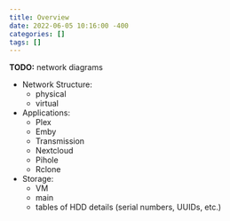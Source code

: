 ```yaml
---
title: Overview
date: 2022-06-05 10:16:00 -400
categories: []
tags: []
---
```


**TODO:** network diagrams

- Network Structure:
  - physical
  - virtual
- Applications:
  - Plex
  - Emby
  - Transmission
  - Nextcloud
  - Pihole
  - Rclone
- Storage:
  - VM
  - main
  - tables of HDD details (serial numbers, UUIDs, etc.)

